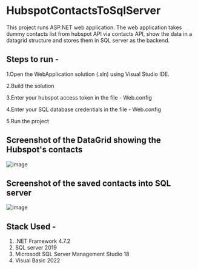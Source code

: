 # HubspotContactsToSqlServer

This project runs ASP.NET web application. 
The web application takes dummy contacts list from hubspot API via contacts API, show the data in a datagrid structure and stores them in SQL server as the backend.

## Steps to run -

1.Open the WebApplication solution (.sln) using Visual Studio IDE.

2.Build the solution

3.Enter your hubspot access token in the file - Web.config 

4.Enter your SQL database credentials in the file - Web.config 

5.Run the project


## Screenshot of the DataGrid showing the Hubspot's contacts

![image](https://user-images.githubusercontent.com/121125272/208906276-da09be5a-2e72-4b9c-9943-9ee5e7c17990.png)

## Screenshot of the saved contacts into SQL server

![image](https://user-images.githubusercontent.com/121125272/208905731-8573fc70-de42-4ea1-b6dc-e2c5d5429ee6.png)

## Stack Used -

1. .NET Framework 4.7.2
2. SQL server 2019
3. Microsodt SQL Server Management Studio 18
4. Visual Basic 2022
